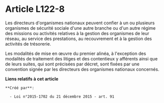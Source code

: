 # Article L122-8

Les directeurs d'organismes nationaux peuvent confier à un ou plusieurs organismes de sécurité sociale d'une autre branche ou
d'un autre régime des missions ou activités relatives à la gestion des organismes de leur réseau, au service des prestations,
au recouvrement et à la gestion des activités de trésorerie. 

Les modalités de mise en œuvre du premier alinéa, à l'exception des modalités de traitement des litiges et des contentieux y
afférents ainsi que de leurs suites, qui sont précisées par décret, sont fixées par une convention signée par les directeurs
des organismes nationaux concernés.

**Liens relatifs à cet article**

	**Créé par**:

	  - Loi n°2015-1702 du 21 décembre 2015 - art. 91
